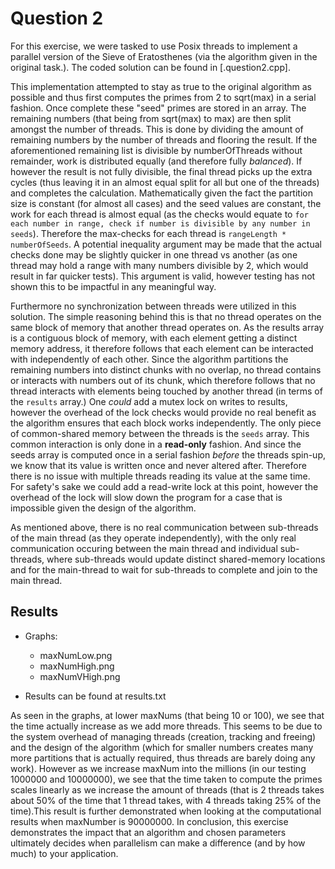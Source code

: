# Question 2

For this exercise, we were tasked to use Posix threads to implement a parallel version of the Sieve of Eratosthenes (via the algorithm given in the original task.). The coded solution can be found in [.question2.cpp].

This implementation attempted to stay as true to the original algorithm as possible and thus first computes the primes from 2 to sqrt(max) in a serial fashion.
Once complete these "seed" primes are stored in an array.
The remaining numbers (that being from sqrt(max) to max) are then split amongst the number of threads. This is done by dividing the amount of remaining numbers by the number of threads and flooring the result. If the aforementioned remaining list is divisible by numberOfThreads without remainder, work is distributed equally (and therefore fully _balanced_). If however the result is not fully divisible, the final thread picks up the extra cycles (thus leaving it in an almost equal split for all but one of the threads) and completes the calculation.
Mathematically given the fact the partition size is constant (for almost all cases) and the seed values are constant, the work for each thread is almost equal (as the checks would equate to `for each number in range, check if number is divisible by any number in seeds`). Therefore the max-checks for each thread is `rangeLength * numberOfSeeds`.
A potential inequality argument may be made that the actual checks done may be slightly quicker in one thread vs another (as one thread may hold a range with many numbers divisible by 2, which would result in far quicker tests). This argument is valid, however testing has not shown this to be impactful in any meaningful way.

Furthermore no synchronization between threads were utilized in this solution. The simple reasoning behind this is that no thread operates on the same block of memory that another thread operates on. As the results array is a contiguous block of memory, with each element getting a distinct memory address, it therefore follows that each element can be interacted with independently of each other.
Since the algorithm partitions the remaining numbers into distinct chunks with no overlap, no thread contains or interacts with numbers out of its chunk, which therefore follows that no thread interacts with elements being touched by another thread (in terms of the `results` array.)
One _could_ add a mutex lock on writes to results, however the overhead of the lock checks would provide no real benefit as the algorithm ensures that each block works independently.
The only piece of common-shared memory between the threads is the `seeds` array. This common interaction is only done in a **read-only** fashion. And since the seeds array is computed once in a serial fashion _before_ the threads spin-up, we know that its value is written once and never altered after. Therefore there is no issue with multiple threads reading its value at the same time. For safety's sake we could add a read-write lock at this point, however the overhead of the lock will slow down the program for a case that is impossible given the design of the algorithm.

As mentioned above, there is no real communication between sub-threads of the main thread (as they operate independently), with the only real communication occuring between the main thread and individual sub-threads, where sub-threads would update distinct shared-memory locations and for the main-thread to wait for sub-threads to complete and join to the main thread.

## Results

- Graphs:

  - maxNumLow.png
  - maxNumHigh.png
  - maxNumVHigh.png

- Results can be found at results.txt

As seen in the graphs, at lower maxNums (that being 10 or 100), we see that the time actually increase as we add more threads. This seems to be due to the system overhead of managing threads (creation, tracking and freeing) and the design of the algorithm (which for smaller numbers creates many more partitions that is actually required, thus threads are barely doing any work).
However as we increase maxNum into the millions (in our testing 1000000 and 10000000), we see that the time taken to compute the primes scales linearly as we increase the amount of threads (that is 2 threads takes about 50% of the time that 1 thread takes, with 4 threads taking 25% of the time).This result is further demonstrated when looking at the computational results when maxNumber is 90000000.
In conclusion, this exercise demonstrates the impact that an algorithm and chosen parameters ultimately decides when parallelism can make a difference (and by how much) to your application.
